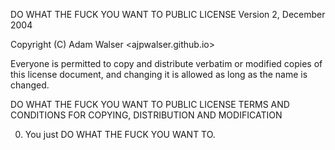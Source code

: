 DO WHAT THE FUCK YOU WANT TO PUBLIC LICENSE 
Version 2, December 2004 

Copyright (C) Adam Walser <ajpwalser.github.io> 

Everyone is permitted to copy and distribute verbatim or modified 
copies of this license document, and changing it is allowed as long 
as the name is changed. 

DO WHAT THE FUCK YOU WANT TO PUBLIC LICENSE 
TERMS AND CONDITIONS FOR COPYING, DISTRIBUTION AND MODIFICATION 

0. You just DO WHAT THE FUCK YOU WANT TO.

